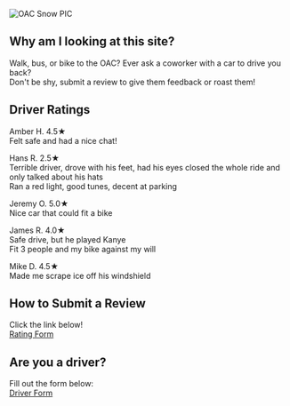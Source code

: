 ![OAC Snow PIC](https://user-images.githubusercontent.com/98415276/151035930-c703d36c-b35d-41be-9d88-7185fb62c49b.png)

## Why am I looking at this site?
Walk, bus, or bike to the OAC? Ever ask a coworker with a car to drive you back?  
Don't be shy, submit a review to give them feedback or roast them!

## Driver Ratings 

Amber H. 4.5★  
Felt safe and had a nice chat!

Hans R. 2.5★  
Terrible driver, drove with his feet, had his eyes closed the whole ride and only talked about his hats  
Ran a red light, good tunes, decent at parking

Jeremy O.  5.0★  
Nice car that could fit a bike

James R.  4.0★  
Safe drive, but he played Kanye  
Fit 3 people and my bike against my will  

Mike D.  4.5★  
Made me scrape ice off his windshield  



## How to Submit a Review 
Click the link below!  
<a href=" https://forms.gle/CbV54sRvDHQCc3zFA "> Rating Form </a>

## Are you a driver?
Fill out the form below:  
<a href=" https://forms.gle/osUtTuGwvAQiQJKA6 "> Driver Form </a>
